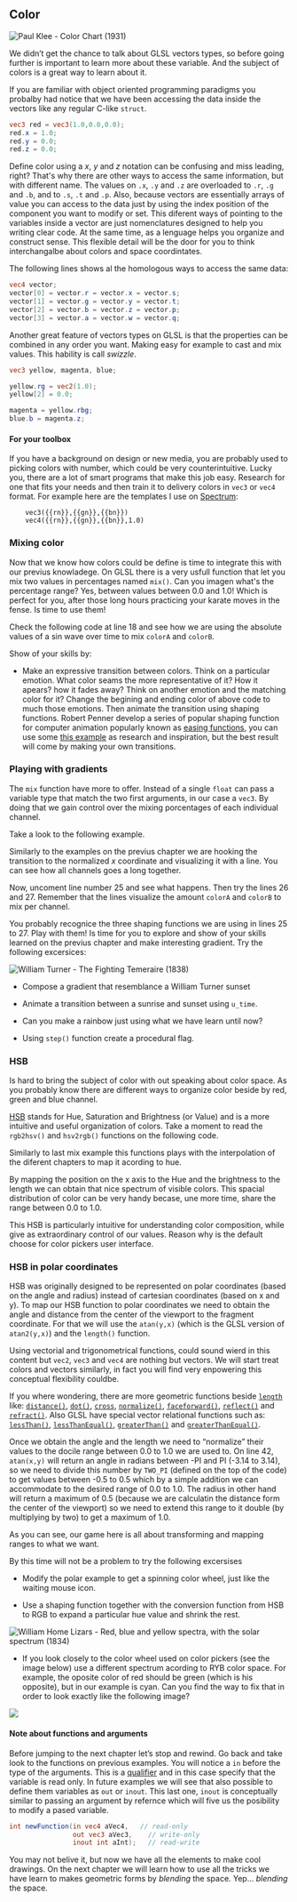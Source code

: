 ## Color

![Paul Klee - Color Chart (1931)](klee.jpg)

We didn’t get the chance to talk about GLSL vectors types, so before going further is important to learn more about these variable. And the subject of colors is a great way to learn about it. 

If you are familiar with object oriented programming paradigms you probalby had notice that we have been accessing the data inside the vectors like any regular C-like ```struct```.

```glsl
vec3 red = vec3(1.0,0.0,0.0);
red.x = 1.0;
red.y = 0.0;
red.z = 0.0; 
```

Define color using a *x*, *y* and *z* notation can be confusing and miss leading, right? That's why there are other ways to access the same information, but with different name. The values on ```.x```, ```.y``` and ```.z``` are overloaded to ```.r```, ```.g``` and ```.b```, and to ```.s```, ```.t``` and ```.p```. Also, because vectors are essentially arrays of value you can access to the data just by using the index position of the component you want to modify or set. This diferent ways of pointing to the variables inside a vector are just nomenclatures designed to help you writing clear code. At the same time, as a lenguage helps you organize and construct sense. This flexible detail will be the door for you to think interchangalbe about colors and space coordintates.  

The following lines shows al the homologous ways to access the same data:

```glsl
vec4 vector;
vector[0] = vector.r = vector.x = vector.s;
vector[1] = vector.g = vector.y = vector.t;
vector[2] = vector.b = vector.z = vector.p;
vector[3] = vector.a = vector.w = vector.q;
```

Another great feature of vectors types on GLSL is that the properties can be combined in any order you want. Making easy for example to cast and mix values. This hability is call *swizzle*.

```glsl
vec3 yellow, magenta, blue;

yellow.rg = vec2(1.0);
yellow[2] = 0.0; 

magenta = yellow.rbg;
blue.b = magenta.z;
```

#### For your toolbox

If you have a background on design or new media, you are probably used to picking colors with number, which could be very counterintuitive. Lucky you, there are a lot of smart programs that make this job easy. Research for one that fits your needs and then train it to delivery colors in ```vec3``` or ```vec4``` format. For example here are the templates I use on [Spectrum](http://www.eigenlogik.com/spectrum/mac):

```
	vec3({{rn}},{{gn}},{{bn}})
	vec4({{rn}},{{gn}},{{bn}},1.0)
```

### Mixing color

Now that we know how colors could be define is time to integrate this with our previus knowladege. On GLSL there is a very usfull function that let you mix two values in percentages named ```mix()```. Can you imagen what's the percentage range? Yes, between values between 0.0 and 1.0! Which is perfect for you, after those long hours practicing your karate moves in the fense. Is time to use them!

Check the following code at line 18 and see how we are using the absolute values of a sin wave over time to mix ```colorA``` and ```colorB```. 

<div class="codeAndCanvas" data="mix.frag"></div>

Show of your skills by:

* Make an expressive transition between colors. Think on a particular emotion. What color seams the more representative of it? How it apears? how it fades away? Think on another emotion and the matching color for it? Change the begining and ending color of above code to much those emotions. Then animate the transition using shaping functions. Robert Penner develop a series of popular shaping function for computer animation popularly known as [easing functions](http://easings.net/), you can use some [this example](../edit.html#06/easing.frag) as research and inspiration, but the best result will come by making your own transitions.

### Playing with gradients 

The ```mix``` function have more to offer. Instead of a single ```float``` can pass a variable type that match the two first arguments, in our case a ```vec3```. By doing that we gain control over the mixing porcentages of each individual channel.

Take a look to the following example.

<div class="codeAndCanvas" data="gradient.frag"></div>

Similarly to the examples on the previus chapter we are hooking the transition to the normalized *x* coordinate and visualizing it with a line. You can see how all channels goes a long together. 

Now, uncoment line number 25 and see what happens. Then try the lines 26 and 27. Remember that the lines visualize the amount ```colorA``` and ```colorB``` to mix per channel.

You probably recognice the three shaping functions we are using in lines 25 to 27. Play with them! Is time for you to explore and show of your skills learned on the previus chapter and make interesting gradient. Try the following excersices:

![William Turner - The Fighting Temeraire (1838)](turner.jpg)

* Compose a gradient that resemblance a William Turner sunset

* Animate a transition between a sunrise and sunset using ```u_time```.

* Can you make a rainbow just using what we have learn until now?

* Using ```step()``` function create a procedural flag.

### HSB

Is hard to bring the subject of color with out speaking about color space. As you probably know there are different ways to organize color beside by red, green and blue channel. 

[HSB](http://en.wikipedia.org/wiki/HSL_and_HSV) stands for Hue, Saturation and Brightness (or Value) and is a more intuitive and useful organization of colors. Take a moment to read the ```rgb2hsv()``` and ```hsv2rgb()``` functions on the following code. 

<div class="codeAndCanvas" data="hsb.frag"></div>

Similarly to last mix example this functions plays with the interpolation of the diferent chapters to map it acording to hue.

By mapping the position on the x axis to the Hue and the brightness to the length we can obtain that nice spectrum of visible colors. This spacial distribution of color can be very handy becase, une more time, share the range between 0.0 to 1.0.

This HSB is particularly intuitive for understanding color composition, while give as extraordinary control of our values. Reason why is the default choose for color pickers user interface. 

### HSB in polar coordinates

HSB was originally designed to be represented on polar coordinates (based on the angle and radius) instead of cartesian coordinates (based on x and y). To map our HSB function to polar coordinates we need to obtain the angle and distance from the center of the viewport to the fragment coordinate. For that we will use the ```atan(y,x)``` (which is the GLSL version of ```atan2(y,x)```) and the ```length()``` function.  

Using vectorial and trigonometrical functions, could sound wierd in this content but ```vec2```, ```vec3``` and ```vec4``` are nothing but vectors. We will start treat colors and vectors similarly, in fact you will find very enpowering this conceptual flexibility couldbe. 

If you where wondering, there are more geometric functions beside [```length```](http://www.shaderific.com/glsl-functions/#length) like: [```distance()```](http://www.shaderific.com/glsl-functions/#distance), [```dot()```](http://www.shaderific.com/glsl-functions/#dotproduct), [```cross```](http://www.shaderific.com/glsl-functions/#crossproduct), [```normalize()```](http://www.shaderific.com/glsl-functions/#normalize), [```faceforward()```](http://www.shaderific.com/glsl-functions/#faceforward), [```reflect()```](http://www.shaderific.com/glsl-functions/#reflect) and [```refract()```](http://www.shaderific.com/glsl-functions/#refract). Also GLSL have special vector relational functions such as: [```lessThan()```](http://www.shaderific.com/glsl-functions/#lessthancomparison), [```lessThanEqual()```](http://www.shaderific.com/glsl-functions/#lessthanorequalcomparison), [```greaterThan()```](http://www.shaderific.com/glsl-functions/#greaterthancomparison) and [```greaterThanEqual()```](http://www.shaderific.com/glsl-functions/#greaterthanorequalcomparison).

Once we obtain the angle and the length we need to “normalize” their values to the docile range between 0.0 to 1.0 we are used to. On line 42, ```atan(x,y)``` will return an angle in radians between -PI and PI (-3.14 to 3.14), so we need to divide this number by ```TWO_PI``` (defined on the top of the code) to get values between -0.5 to 0.5 which by a simple addition we can accommodate to the desired range of 0.0 to 1.0. The radius in other hand will return a maximum of 0.5 (because we are calculatin the distance form the center of the viewport) so we need to extend this range to it double (by multiplying by two) to get a maximum of 1.0.

<div class="codeAndCanvas" data="hsb-colorwheel.frag"></div>

As you can see, our game here is all about transforming and mapping ranges to what we want.

By this time will not be a problem to try the following excersises

* Modify the polar example to get a spinning color wheel, just like the waiting mouse icon.

* Use a shaping function together with the conversion function from HSB to RGB to expand a particular hue value and shrink the rest.

![William Home Lizars - Red, blue and yellow spectra, with the solar spectrum (1834)](spectrums.jpg)

* If you look closely to the color wheel used on color pickers (see the image below) use a different spectrum acording to RYB color space. For example, the oposite color of red should be green (which is his opposite), but in our example is cyan. Can you find the way to fix that in order to look exactly like the following image? 

![](colorwheel.png)

#### Note about functions and arguments

Before jumping to the next chapter let’s stop and rewind. Go back and take look to the functions on previous examples. You will notice a ```in``` before the type of the arguments. This is a [qualifier](http://www.shaderific.com/glsl-qualifiers/#inputqualifier) and in this case specify that the variable is read only. In future examples we will see that also possible to define them variables as ```out``` or ```inout```. This last one, ```inout``` is conceptually similar to passing an argument by refernce which will five us the posibility to modify a pased variable.

```glsl
int newFunction(in vec4 aVec4,   // read-only 
                out vec3 aVec3,    // write-only
                inout int aInt);   // read-write
``` 

You may not belive it, but now we have all the elements to make cool drawings. On the next chapter we will learn how to use all the tricks we have learn to makes geometric forms by *blending* the space. Yep... *blending* the space.




